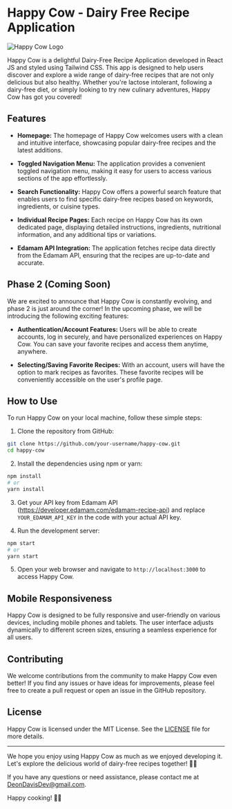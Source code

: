 # Happy Cow - Dairy Free Recipe Application

![Happy Cow Logo](path_to_logo.png)

Happy Cow is a delightful Dairy-Free Recipe Application developed in React JS and styled using Tailwind CSS. This app is designed to help users discover and explore a wide range of dairy-free recipes that are not only delicious but also healthy. Whether you're lactose intolerant, following a dairy-free diet, or simply looking to try new culinary adventures, Happy Cow has got you covered!

## Features

- **Homepage:** The homepage of Happy Cow welcomes users with a clean and intuitive interface, showcasing popular dairy-free recipes and the latest additions.

- **Toggled Navigation Menu:** The application provides a convenient toggled navigation menu, making it easy for users to access various sections of the app effortlessly.

- **Search Functionality:** Happy Cow offers a powerful search feature that enables users to find specific dairy-free recipes based on keywords, ingredients, or cuisine types.

- **Individual Recipe Pages:** Each recipe on Happy Cow has its own dedicated page, displaying detailed instructions, ingredients, nutritional information, and any additional tips or variations.

- **Edamam API Integration:** The application fetches recipe data directly from the Edamam API, ensuring that the recipes are up-to-date and accurate.

## Phase 2 (Coming Soon)

We are excited to announce that Happy Cow is constantly evolving, and phase 2 is just around the corner! In the upcoming phase, we will be introducing the following exciting features:

- **Authentication/Account Features:** Users will be able to create accounts, log in securely, and have personalized experiences on Happy Cow. You can save your favorite recipes and access them anytime, anywhere.

- **Selecting/Saving Favorite Recipes:** With an account, users will have the option to mark recipes as favorites. These favorite recipes will be conveniently accessible on the user's profile page.

## How to Use

To run Happy Cow on your local machine, follow these simple steps:

1. Clone the repository from GitHub:

```bash
git clone https://github.com/your-username/happy-cow.git
cd happy-cow
```

2. Install the dependencies using npm or yarn:

```bash
npm install
# or
yarn install
```

3. Get your API key from Edamam API (https://developer.edamam.com/edamam-recipe-api) and replace `YOUR_EDAMAM_API_KEY` in the code with your actual API key.

4. Run the development server:

```bash
npm start
# or
yarn start
```

5. Open your web browser and navigate to `http://localhost:3000` to access Happy Cow.

## Mobile Responsiveness

Happy Cow is designed to be fully responsive and user-friendly on various devices, including mobile phones and tablets. The user interface adjusts dynamically to different screen sizes, ensuring a seamless experience for all users.

## Contributing

We welcome contributions from the community to make Happy Cow even better! If you find any issues or have ideas for improvements, please feel free to create a pull request or open an issue in the GitHub repository.

## License

Happy Cow is licensed under the MIT License. See the [LICENSE](LICENSE) file for more details.

---

We hope you enjoy using Happy Cow as much as we enjoyed developing it. Let's explore the delicious world of dairy-free recipes together! 🌱🍲

If you have any questions or need assistance, please contact me at DeonDavisDev@gmail.com.

Happy cooking! 🥦🧀
